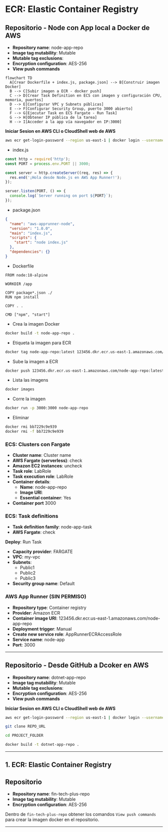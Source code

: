 # **ECR**: Elastic Container Registry

## Repositorio - Node con App local a Docker de AWS
- **Repository name**: node-app-repo
- **Image tag mutability**: Mutable
- **Mutable tag exclusions**:
- **Encryption configuration**: AES-256
- **View push commands**

```mermaid
flowchart TD
  A[Crear Dockerfile + index.js, package.json] --> B[Construir imagen Docker]
  B --> C[Subir imagen a ECR - docker push]
  C --> D[Crear Task Definition en ECS con imagen y configuración CPU, memoria, puertos]
  D --> E[Configurar VPC y Subnets públicas]
  E --> F[Configurar Security Group, puerto 3000 abierto]
  F --> G[Ejecutar Task en ECS Fargate - Run Task]
  G --> H[Obtener IP pública de la tarea]
  H --> I[Acceder a la app vía navegador en IP:3000]
```

**Iniciar Sesion en AWS CLI o CloudShell web de AWS**
```bash
aws ecr get-login-password --region us-east-1 | docker login --username AWS --password-stdin 123456.dkr.ecr.us-east-1.amazonaws.com
```

- index.js
```javascript
const http = require('http');
const PORT = process.env.PORT || 3000;

const server = http.createServer((req, res) => {
  res.end('¡Hola desde Node.js en AWS App Runner!');
});

server.listen(PORT, () => {
  console.log(`Server running on port ${PORT}`);
});
```

- package.json
```json
{
  "name": "aws-apprunner-node",
  "version": "1.0.0",
  "main": "index.js",
  "scripts": {
    "start": "node index.js"
  },
  "dependencies": {}
}
```

- Dockerfile
```
FROM node:18-alpine

WORKDIR /app

COPY package*.json ./
RUN npm install

COPY . .

CMD ["npm", "start"]
```

- Crea la imagen Docker
```bash
docker build -t node-app-repo .
```

- Etiqueta la imagen para ECR
```bash
docker tag node-app-repo:latest 123456.dkr.ecr.us-east-1.amazonaws.com/node-app-repo:latest
```

- Sube la imagen a ECR
```bash
docker push 123456.dkr.ecr.us-east-1.amazonaws.com/node-app-repo:latest
```

- Lista las imagens
```bash
docker images
```

- Corre la imagen
```bash
docker run -p 3000:3000 node-app-repo
```

- Eliminar
```bash
docker rmi bb7229c9e939
docker rmi -f bb7229c9e939
```

### ECS: Clusters con Fargate
- **Cluster name**: Cluster name
- **AWS Fargate (serverless)**: check
- **Amazon EC2 instances**: uncheck
- **Task role**: LabRole
- **Task execution role**: LabRole
- **Container details**:
  - **Name**: node-app-repo
  - **Image URI**: 
  - **Essential container**: Yes
- **Container port** 3000

### ECS: Task definitions
- **Task definition family**: node-app-task
- **AWS Fargate**: check

**Deploy**: Run Task
- **Capacity provider**: FARGATE
- **VPC**: my-vpc
- **Subnets**:
  - Public1
  - Public2
  - Public3    
- **Security group name**: Default

### AWS App Runner (SIN PERMISO)
- **Repository type**: Container registry
- **Provider**: Amazon ECR
- **Container image URI**: 123456.dkr.ecr.us-east-1.amazonaws.com/node-app-repo
- **Deployment trigger**: Manual
- **Create new service role**: AppRunnerECRAccessRole
- **Service name**: node-app
- **Port**: 3000

---

## Repositorio - Desde GitHub a Dcoker en AWS
- **Repository name**: dotnet-app-repo
- **Image tag mutability**: Mutable
- **Mutable tag exclusions**:
- **Encryption configuration**: AES-256
- **View push commands**

**Iniciar Sesion en AWS CLI o CloudShell web de AWS**
```bash
aws ecr get-login-password --region us-east-1 | docker login --username AWS --password-stdin 123456789012.dkr.ecr.us-east-1.amazonaws.com
```

```bash
git clone REPO_URL
```

```bash
cd PROJECT_FOLDER
```

```bash
docker build -t dotnet-app-repo .
```

---

## **1. ECR**: Elastic Container Registry
## Repositorio
- **Repository name**: fin-tech-plus-repo
- **Image tag mutability**: Mutable
- **Encryption configuration**: AES-256

Dentro de `fin-tech-plus-repo` obtener los comandos `View push commands` para crear la imagen docker en el repositorio.

---